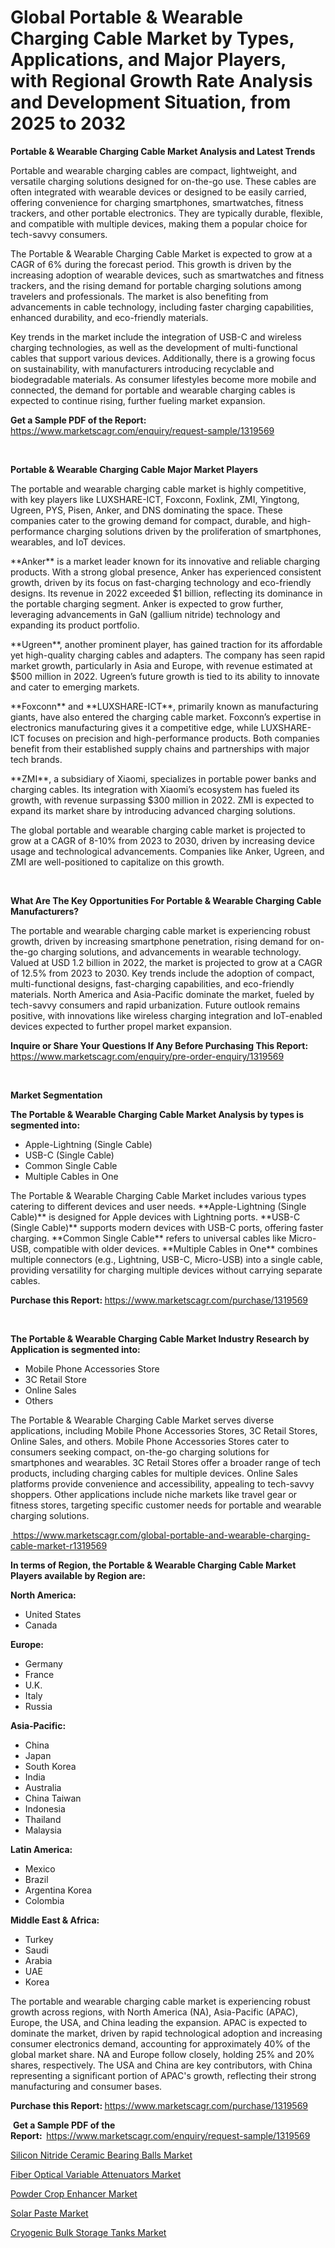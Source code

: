 <p><h1>Global Portable & Wearable Charging Cable Market by Types, Applications, and Major Players, with Regional Growth Rate Analysis and Development Situation, from 2025 to 2032</h1></p><p><strong>Portable & Wearable Charging Cable Market Analysis and Latest Trends</strong></p>
<p><p>Portable and wearable charging cables are compact, lightweight, and versatile charging solutions designed for on-the-go use. These cables are often integrated with wearable devices or designed to be easily carried, offering convenience for charging smartphones, smartwatches, fitness trackers, and other portable electronics. They are typically durable, flexible, and compatible with multiple devices, making them a popular choice for tech-savvy consumers.</p><p>The Portable & Wearable Charging Cable Market is expected to grow at a CAGR of 6% during the forecast period. This growth is driven by the increasing adoption of wearable devices, such as smartwatches and fitness trackers, and the rising demand for portable charging solutions among travelers and professionals. The market is also benefiting from advancements in cable technology, including faster charging capabilities, enhanced durability, and eco-friendly materials.</p><p>Key trends in the market include the integration of USB-C and wireless charging technologies, as well as the development of multi-functional cables that support various devices. Additionally, there is a growing focus on sustainability, with manufacturers introducing recyclable and biodegradable materials. As consumer lifestyles become more mobile and connected, the demand for portable and wearable charging cables is expected to continue rising, further fueling market expansion.</p></p>
<p><strong>Get a Sample PDF of the Report:&nbsp;</strong> <a href="https://www.marketscagr.com/enquiry/request-sample/1319569?utm_campaign=1944&utm_medium=2&utm_source=Github&utm_content=ia&utm_term=20012025&utm_id=portable-wearable-charging-cable">https://www.marketscagr.com/enquiry/request-sample/1319569</a></p>
<p>&nbsp;</p>
<p><strong>Portable & Wearable Charging Cable Major Market Players</strong></p>
<p><p>The portable and wearable charging cable market is highly competitive, with key players like LUXSHARE-ICT, Foxconn, Foxlink, ZMI, Yingtong, Ugreen, PYS, Pisen, Anker, and DNS dominating the space. These companies cater to the growing demand for compact, durable, and high-performance charging solutions driven by the proliferation of smartphones, wearables, and IoT devices.</p><p>**Anker** is a market leader known for its innovative and reliable charging products. With a strong global presence, Anker has experienced consistent growth, driven by its focus on fast-charging technology and eco-friendly designs. Its revenue in 2022 exceeded $1 billion, reflecting its dominance in the portable charging segment. Anker is expected to grow further, leveraging advancements in GaN (gallium nitride) technology and expanding its product portfolio.</p><p>**Ugreen**, another prominent player, has gained traction for its affordable yet high-quality charging cables and adapters. The company has seen rapid market growth, particularly in Asia and Europe, with revenue estimated at $500 million in 2022. Ugreen’s future growth is tied to its ability to innovate and cater to emerging markets.</p><p>**Foxconn** and **LUXSHARE-ICT**, primarily known as manufacturing giants, have also entered the charging cable market. Foxconn’s expertise in electronics manufacturing gives it a competitive edge, while LUXSHARE-ICT focuses on precision and high-performance products. Both companies benefit from their established supply chains and partnerships with major tech brands.</p><p>**ZMI**, a subsidiary of Xiaomi, specializes in portable power banks and charging cables. Its integration with Xiaomi’s ecosystem has fueled its growth, with revenue surpassing $300 million in 2022. ZMI is expected to expand its market share by introducing advanced charging solutions.</p><p>The global portable and wearable charging cable market is projected to grow at a CAGR of 8-10% from 2023 to 2030, driven by increasing device usage and technological advancements. Companies like Anker, Ugreen, and ZMI are well-positioned to capitalize on this growth.</p></p>
<p>&nbsp;</p>
<p><strong>What Are The Key Opportunities For Portable & Wearable Charging Cable Manufacturers?</strong></p>
<p><p>The portable and wearable charging cable market is experiencing robust growth, driven by increasing smartphone penetration, rising demand for on-the-go charging solutions, and advancements in wearable technology. Valued at USD 1.2 billion in 2022, the market is projected to grow at a CAGR of 12.5% from 2023 to 2030. Key trends include the adoption of compact, multi-functional designs, fast-charging capabilities, and eco-friendly materials. North America and Asia-Pacific dominate the market, fueled by tech-savvy consumers and rapid urbanization. Future outlook remains positive, with innovations like wireless charging integration and IoT-enabled devices expected to further propel market expansion.</p></p>
<p><strong>Inquire or Share Your Questions If Any Before Purchasing This Report:</strong> <a href="https://www.marketscagr.com/enquiry/pre-order-enquiry/1319569?utm_campaign=1944&utm_medium=2&utm_source=Github&utm_content=ia&utm_term=20012025&utm_id=portable-wearable-charging-cable">https://www.marketscagr.com/enquiry/pre-order-enquiry/1319569</a></p>
<p>&nbsp;</p>
<p><strong>Market Segmentation</strong></p>
<p><strong>The Portable & Wearable Charging Cable Market Analysis by types is segmented into:</strong></p>
<p><ul><li>Apple-Lightning (Single Cable)</li><li>USB-C (Single Cable)</li><li>Common Single Cable</li><li>Multiple Cables in One</li></ul></p>
<p><p>The Portable & Wearable Charging Cable Market includes various types catering to different devices and user needs. **Apple-Lightning (Single Cable)** is designed for Apple devices with Lightning ports. **USB-C (Single Cable)** supports modern devices with USB-C ports, offering faster charging. **Common Single Cable** refers to universal cables like Micro-USB, compatible with older devices. **Multiple Cables in One** combines multiple connectors (e.g., Lightning, USB-C, Micro-USB) into a single cable, providing versatility for charging multiple devices without carrying separate cables.</p></p>
<p><strong>Purchase this Report:&nbsp;</strong><a href="https://www.marketscagr.com/purchase/1319569?utm_campaign=1944&utm_medium=2&utm_source=Github&utm_content=ia&utm_term=20012025&utm_id=portable-wearable-charging-cable">https://www.marketscagr.com/purchase/1319569</a></p>
<p>&nbsp;</p>
<p><strong>The Portable & Wearable Charging Cable Market Industry Research by Application is segmented into:</strong></p>
<p><ul><li>Mobile Phone Accessories Store</li><li>3C Retail Store</li><li>Online Sales</li><li>Others</li></ul></p>
<p><p>The Portable & Wearable Charging Cable Market serves diverse applications, including Mobile Phone Accessories Stores, 3C Retail Stores, Online Sales, and others. Mobile Phone Accessories Stores cater to consumers seeking compact, on-the-go charging solutions for smartphones and wearables. 3C Retail Stores offer a broader range of tech products, including charging cables for multiple devices. Online Sales platforms provide convenience and accessibility, appealing to tech-savvy shoppers. Other applications include niche markets like travel gear or fitness stores, targeting specific customer needs for portable and wearable charging solutions.</p></p>
<p><a href="https://www.marketscagr.com/global-portable-and-wearable-charging-cable-market-r1319569?utm_campaign=1944&utm_medium=2&utm_source=Github&utm_content=ia&utm_term=20012025&utm_id=portable-wearable-charging-cable">&nbsp;https://www.marketscagr.com/global-portable-and-wearable-charging-cable-market-r1319569</a></p>
<p><strong>In terms of Region, the Portable & Wearable Charging Cable Market Players available by Region are:</strong></p>
<p>
    <p> <strong> North America: </strong>
        <ul>
            <li>United States</li>
            <li>Canada</li>
        </ul>
        </p> 
    <p> <strong> Europe: </strong>
        <ul>
            <li>Germany</li>
            <li>France</li>
            <li>U.K.</li>
            <li>Italy</li>
            <li>Russia</li>
        </ul>
        </p> 
    <p> <strong> Asia-Pacific: </strong>
        <ul>
            <li>China</li>
            <li>Japan</li>
            <li>South Korea</li>
            <li>India</li>
            <li>Australia</li>
            <li>China Taiwan</li>
            <li>Indonesia</li>
            <li>Thailand</li>
            <li>Malaysia</li>
        </ul>
        </p> 
    <p> <strong> Latin America: </strong>
        <ul>
            <li>Mexico</li>
            <li>Brazil</li>
            <li>Argentina Korea</li>
            <li>Colombia</li>
        </ul>
        </p> 
    <p> <strong> Middle East & Africa: </strong>
        <ul>
            <li>Turkey</li>
            <li>Saudi</li>
            <li>Arabia</li>
            <li>UAE</li>
            <li>Korea</li>
        </ul>
    </p>
    </p>
<p><p>The portable and wearable charging cable market is experiencing robust growth across regions, with North America (NA), Asia-Pacific (APAC), Europe, the USA, and China leading the expansion. APAC is expected to dominate the market, driven by rapid technological adoption and increasing consumer electronics demand, accounting for approximately 40% of the global market share. NA and Europe follow closely, holding 25% and 20% shares, respectively. The USA and China are key contributors, with China representing a significant portion of APAC's growth, reflecting their strong manufacturing and consumer bases.</p></p>
<p><strong>Purchase this Report: </strong><a href="https://www.marketscagr.com/purchase/1319569?utm_campaign=1944&utm_medium=2&utm_source=Github&utm_content=ia&utm_term=20012025&utm_id=portable-wearable-charging-cable">https://www.marketscagr.com/purchase/1319569</a></p>
<p>&nbsp;<strong>Get a Sample PDF of the Report:&nbsp;&nbsp;</strong><a href="https://www.marketscagr.com/enquiry/request-sample/1319569?utm_campaign=1944&utm_medium=2&utm_source=Github&utm_content=ia&utm_term=20012025&utm_id=portable-wearable-charging-cable">https://www.marketscagr.com/enquiry/request-sample/1319569</a></p>
<p><strong></strong></p>
<p><p><a href="https://github.com/Chiragrp22/Market-Research-Report-List-7/blob/main/silicon-nitride-ceramic-bearing-balls-market.md?utm_campaign=1944&utm_medium=2&utm_source=Github&utm_content=ia&utm_term=20012025&utm_id=portable-wearable-charging-cable">Silicon Nitride Ceramic Bearing Balls Market</a></p><p><a href="https://www.linkedin.com/pulse/fiber-optical-variable-attenuators-market-analysis-report-focuses-qql6f?utm_campaign=1944&utm_medium=2&utm_source=Github&utm_content=ia&utm_term=20012025&utm_id=portable-wearable-charging-cable">Fiber Optical Variable Attenuators Market</a></p><p><a href="https://www.linkedin.com/pulse/analyzing-projected-cagr-55-powder-crop-enhancer-market-analysis-mqnoc?utm_campaign=1944&utm_medium=2&utm_source=Github&utm_content=ia&utm_term=20012025&utm_id=portable-wearable-charging-cable">Powder Crop Enhancer Market</a></p><p><a href="https://www.linkedin.com/pulse/solar-paste-market-size-growing-cagr-86-detailed-insights-5sysc?utm_campaign=1944&utm_medium=2&utm_source=Github&utm_content=ia&utm_term=20012025&utm_id=portable-wearable-charging-cable">Solar Paste Market</a></p><p><a href="https://www.linkedin.com/pulse/cryogenic-bulk-storage-tanks-market-size-share-analysis-growth-kekzf?utm_campaign=1944&utm_medium=2&utm_source=Github&utm_content=ia&utm_term=20012025&utm_id=portable-wearable-charging-cable">Cryogenic Bulk Storage Tanks Market</a></p></p>